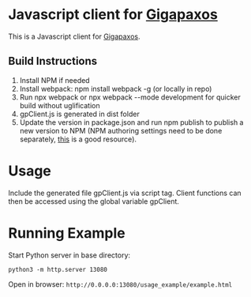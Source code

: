 # Javascript client for [Gigapaxos](https://github.com/MobilityFirst/gigapaxos "Gigapaxos")

This is a Javascript client for [Gigapaxos](https://github.com/MobilityFirst/gigapaxos "Gigapaxos").

## Build Instructions

1. Install NPM if needed
2. Install webpack: npm install webpack -g (or locally in repo)
3. Run npx webpack or npx webpack --mode development for quicker build without uglification
4. gpClient.js is generated in dist folder
5. Update the version in package.json and run npm publish to publish a new version to NPM (NPM authoring settings need to be done separately, [this](https://docs.npmjs.com/getting-started/publishing-npm-packages) is a good resource).

# Usage

Include the generated file gpClient.js via script tag. Client functions can then be accessed using the global variable gpClient.

# Running Example

Start Python server in base directory:

`python3 -m http.server 13080`

Open in browser:
`http://0.0.0.0:13080/usage_example/example.html`